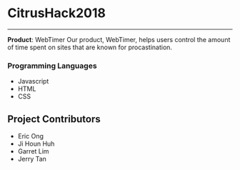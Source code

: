 # CitrusHack2018
---
**Product**: WebTimer
Our product, WebTimer, helps users control the amount of time spent on sites that are known for procastination. 

### Programming Languages
- Javascript
- HTML
- CSS

## Project Contributors
- Eric Ong
- Ji Houn Huh
- Garret Lim
- Jerry Tan



